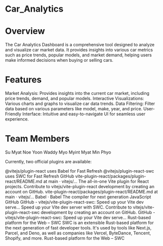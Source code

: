 # Car_Analytics 
# Overview
 The Car Analytics Dashboard is a comprehensive tool designed to analyze and visualize car market data. It provides insights into various car metrics such as price trends, popular models, and market demand, helping users make informed decisions when buying or selling cars.

# Features
Market Analysis: Provides insights into the current car market, including price trends, demand, and popular models.
Interactive Visualizations: Various charts and graphs to visualize car data trends.
Data Filtering: Filter data based on various parameters like model, make, year, and price.
User-Friendly Interface: Intuitive and easy-to-navigate UI for seamless user experience.

# Team Members
Su Myat Noe
Yoon Waddy Myo Myint
Myat Min Phyo

Currently, two official plugins are available:

@vitejs/plugin-react uses Babel for Fast Refresh
@vitejs/plugin-react-swc uses SWC for Fast Refresh
GitHub
vite-plugin-react/packages/plugin-react/README.md at main · vitejs/...
The all-in-one Vite plugin for React projects. Contribute to vitejs/vite-plugin-react development by creating an account on GitHub.
vite-plugin-react/packages/plugin-react/README.md at main · vitejs/...
Babel · Babel
The compiler for next generation JavaScript
GitHub
GitHub - vitejs/vite-plugin-react-swc: Speed up your Vite dev serve...
Speed up your Vite dev server with SWC. Contribute to vitejs/vite-plugin-react-swc development by creating an account on GitHub.
GitHub - vitejs/vite-plugin-react-swc: Speed up your Vite dev serve...
Rust-based platform for the Web – SWC
SWC is an extensible Rust-based platform for the next generation of fast developer tools. It's used by tools like Next.js, Parcel, and Deno, as well as companies like Vercel, ByteDance, Tencent, Shopify, and more.
Rust-based platform for the Web – SWC
